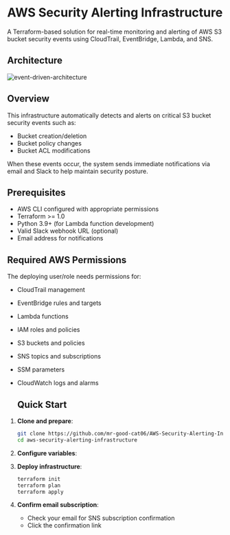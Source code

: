 # AWS Security Alerting Infrastructure

A Terraform-based solution for real-time monitoring and alerting of AWS S3 bucket security events using CloudTrail, EventBridge, Lambda, and SNS.

## Architecture
![event-driven-architecture](https://github.com/user-attachments/assets/124516a6-de50-48f3-8980-91a4247ac587)

## Overview

This infrastructure automatically detects and alerts on critical S3 bucket security events such as:
- Bucket creation/deletion
- Bucket policy changes
- Bucket ACL modifications

When these events occur, the system sends immediate notifications via email and Slack to help maintain security posture.

## Prerequisites

- AWS CLI configured with appropriate permissions
- Terraform >= 1.0
- Python 3.9+ (for Lambda function development)
- Valid Slack webhook URL (optional)
- Email address for notifications

## Required AWS Permissions

The deploying user/role needs permissions for:
- CloudTrail management
- EventBridge rules and targets
- Lambda functions
- IAM roles and policies
- S3 buckets and policies
- SNS topics and subscriptions
- SSM parameters
- CloudWatch logs and alarms

  ## Quick Start

1. **Clone and prepare**:
   ```bash
   git clone https://github.com/mr-good-cat06/AWS-Security-Alerting-Infrastructure.git
   cd aws-security-alerting-infrastructure
   ```

2. **Configure variables**:

3. **Deploy infrastructure**:
   ```bash
   terraform init
   terraform plan
   terraform apply
   ```

4. **Confirm email subscription**:
   - Check your email for SNS subscription confirmation
   - Click the confirmation link
